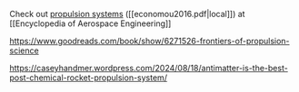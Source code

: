 Check out [propulsion systems](https://doi.org/10.1002/9780470686652.eae1112) ([[economou2016.pdf|local]]) at [[Encyclopedia of Aerospace Engineering]] 

https://www.goodreads.com/book/show/6271526-frontiers-of-propulsion-science

https://caseyhandmer.wordpress.com/2024/08/18/antimatter-is-the-best-post-chemical-rocket-propulsion-system/

